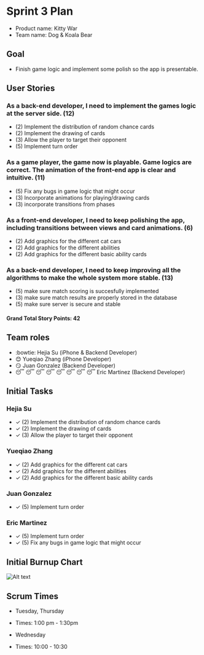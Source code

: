 # Sprint 3 Plan

* Product name: Kitty War
* Team name: Dog & Koala Bear

## Goal

* Finish game logic and implement some polish so the app is presentable.

## User Stories

### As a back-end developer, I need to implement the games logic at the server side. (12)

* (2) Implement the distribution of random chance cards
* (2) Implement the drawing of cards
* (3) Allow the player to target their opponent
* (5) Implement turn order

### As a game player, the game now is playable. Game logics are correct. The animation of the front-end app is clear and intuitive. (11)

* (5) Fix any bugs in game logic that might occur
* (3) Incorporate animations for playing/drawing cards
* (3) incorporate transitions from phases

### As a front-end developer, I need to keep polishing the app, including transitions between views and card animations. (6)

* (2) Add graphics for the different cat cars
* (2) Add graphics for the different abilities
* (2) Add graphics for the different basic ability cards

### As a back-end developer, I need to keep improving all the algorithms to make the whole system more stable. (13)

* (5) make sure match scoring is succesfully implemented
* (3) make sure match results are properly stored in the database
* (5) make sure server is secure and stable

#### Grand Total Story Points: 42

## Team roles

* :bowtie: Hejia Su (iPhone & Backend Developer)
* :blush: Yueqiao Zhang (iPhone Developer)
* :smirk: Juan Gonzalez (Backend Developer)
* :sleeping: :sleeping: :sleeping: :sleeping: :sleeping: :sleeping: :sleeping: :sleeping: Eric Martinez (Backend Developer)

## Initial Tasks

### Hejia Su

* ✓ (2) Implement the distribution of random chance cards
* ✓ (2) Implement the drawing of cards
* ✓ (3) Allow the player to target their opponent

### Yueqiao Zhang

* ✓ (2) Add graphics for the different cat cars
* ✓ (2) Add graphics for the different abilities
* ✓ (2) Add graphics for the different basic ability cards

### Juan Gonzalez

* ✓ (5) Implement turn order

### Eric Martinez

* ✓ (5) Implement turn order
* ✓ (5) Fix any bugs in game logic that might occur

## Initial Burnup Chart
![Alt text](https://docs.google.com/drawings/d/e/2PACX-1vTJm6KtYsDdef_wS1tX961jPtDZDkNJ8VfS-tKlqx0xBrrl0RgjoKhYPaHDfFCF6GH6c7lv4l6tMl94/pub?w=960&h=720 "Burnup Chart")


## Scrum Times

* Tuesday, Thursday
* Times: 1:00 pm - 1:30pm

* Wednesday
* Times: 10:00 - 10:30
